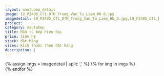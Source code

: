 ```yaml
---
layout: mautubep_detail
image: 19_P2405_CT1_DTM_Trung_Van_Tu_Liem_HN_0.jpg
imagedetail: 19_P2405_CT1_DTM_Trung_Van_Tu_Liem_HN_0.jpg,19_P2405_CT1_DTM_Trung_Van_Tu_Liem_HN_1.jpg,19_P2405_CT1_DTM_Trung_Van_Tu_Liem_HN_2.jpg,19_P2405_CT1_DTM_Trung_Van_Tu_Liem_HN_3.jpg
project:
category: mautubep
title: Mẫu tủ bếp hiện đại
price: liên hệ
stock: đặt hàng
sizes: Kích thước theo đặt hàng
description: |
---
```

<section class="no-padding" id="two">
	<div class="container-fluid">
	<div class="row-no-gutters">
	{% assign imgs = imagedetail | split: ',' %}
	{% for img in imgs %}
	   <div class="col-lg-6 col-sm-6 col-md-6"> 
			<a href="#" class="portfolio-box">
			<img src="{{site.baseurl}}/assets/images/tubep/{{img}}" class="image main" alt="">
			</a>
		</div>
	{% endfor %}			
	</div>
	</div>
</section>